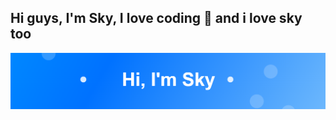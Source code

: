 ## Hi guys, I'm Sky, I love coding 🌊 and i love sky too

![Sky's Screenshot](https://raw.githubusercontent.com/blurskydev/blurskydev/main/Screenshot%202024-08-18%20164224.png)
